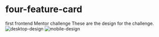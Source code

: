 # four-feature-card
first frontend Mentor challenge
These are the design for the challenge.
![desktop-design](https://user-images.githubusercontent.com/50317449/163404993-616f56a0-c69c-4917-aa9a-c4a12b74f63e.jpg)
![mobile-design](https://user-images.githubusercontent.com/50317449/163405132-fbc44e08-1caa-4ce0-b841-aeb8d44be87e.jpg)
